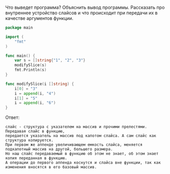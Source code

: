 Что выведет программа? Объяснить вывод программы. Рассказать про внутреннее устройство слайсов и что происходит при передачи их в качестве аргументов функции.

```go
package main

import (
	"fmt"
)

func main() {
	var s = []string{"1", "2", "3"}
	modifySlice(s)
	fmt.Println(s)
}

func modifySlice(i []string) {
	i[0] = "3"
	i = append(i, "4")
	i[1] = "5"
	i = append(i, "6")
}
```

Ответ:
```
слайс - структура с указателем на массив и прочими прелестями. Передавая слайс в функцию,
передается указатель на массив под капотом слайса. А сам слайс как структура копируется.
При первом же аппенде увеличивающем емкость слайса, меняется подкапотный массив на другой, большего размера.
Но наш слайс передаваемый в функцию об этом не знает, об этом знает копия переданная в функцию.
А операции до первого аппенда коснутся и слайса вне функции, так как изменения вносятся в его базовый массив.
```